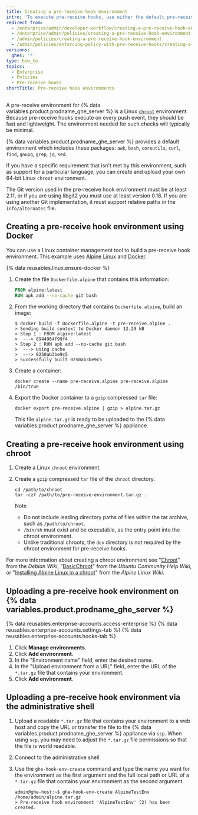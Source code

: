 ```yaml
---
title: Creating a pre-receive hook environment
intro: 'To execute pre-receive hooks, use either the default pre-receive environment, or create a custom environment.'
redirect_from:
  - /enterprise/admin/developer-workflow/creating-a-pre-receive-hook-environment
  - /enterprise/admin/policies/creating-a-pre-receive-hook-environment
  - /admin/policies/creating-a-pre-receive-hook-environment
  - /admin/policies/enforcing-policy-with-pre-receive-hooks/creating-a-pre-receive-hook-environment
versions:
  ghes: '*'
type: how_to
topics:
  - Enterprise
  - Policies
  - Pre-receive hooks
shortTitle: Pre-receive hook environments
---
```

A pre-receive environment for {% data variables.product.prodname_ghe_server %} is a Linux [`chroot`](https://en.wikipedia.org/wiki/Chroot) environment. Because pre-receive hooks execute on every push event, they should be fast and lightweight. The environment needed for such checks will typically be minimal.

{% data variables.product.prodname_ghe_server %} provides a default environment which includes these packages: `awk`, `bash`, `coreutils`, `curl`, `find`, `gnupg`, `grep`, `jq`, `sed`.

If you have a specific requirement that isn't met by this environment, such as support for a particular language, you can create and upload your own 64-bit Linux `chroot` environment.

The Git version used in the pre-receive hook environment must be at least 2.11, or if you are using libgit2 you must use at least version 0.18.
If you are using another Git implementation, it must support relative paths in the `info/alternates` file.

## Creating a pre-receive hook environment using Docker

You can use a Linux container management tool to build a pre-receive hook environment. This example uses [Alpine Linux](https://www.alpinelinux.org/) and [Docker](https://www.docker.com/).

{% data reusables.linux.ensure-docker %}
1. Create the file `Dockerfile.alpine` that contains this information:

   ```dockerfile
   FROM alpine:latest
   RUN apk add --no-cache git bash
   ```

1. From the working directory that contains `Dockerfile.alpine`, build an image:

   ```shell
   $ docker build -f Dockerfile.alpine -t pre-receive.alpine .
   > Sending build context to Docker daemon 12.29 kB
   > Step 1 : FROM alpine:latest
   >  ---> 8944964f99f4
   > Step 2 : RUN apk add --no-cache git bash
   >  ---> Using cache
   >  ---> 0250ab3be9c5
   > Successfully built 0250ab3be9c5
   ```

1. Create a container:

   ```shell
   docker create --name pre-receive.alpine pre-receive.alpine /bin/true
   ```

1. Export the Docker container to a `gzip` compressed `tar` file:

   ```shell
   docker export pre-receive.alpine | gzip > alpine.tar.gz
   ```

   This file `alpine.tar.gz` is ready to be uploaded to the {% data variables.product.prodname_ghe_server %} appliance.

## Creating a pre-receive hook environment using chroot

1. Create a Linux `chroot` environment.
1. Create a `gzip` compressed `tar` file of the `chroot` directory.

   ```shell
   cd /path/to/chroot
   tar -czf /path/to/pre-receive-environment.tar.gz .
   ```

   > [!NOTE]
   > * Do not include leading directory paths of files within the tar archive, such as `/path/to/chroot`.
   > * `/bin/sh` must exist and be executable, as the entry point into the chroot environment.
   > * Unlike traditional chroots, the `dev` directory is not required by the chroot environment for pre-receive hooks.

For more information about creating a chroot environment see "[Chroot](https://wiki.debian.org/chroot)" from the _Debian Wiki_, "[BasicChroot](https://help.ubuntu.com/community/BasicChroot)" from the _Ubuntu Community Help Wiki_, or "[Installing Alpine Linux in a chroot](https://wiki.alpinelinux.org/wiki/Installing_Alpine_Linux_in_a_chroot)" from the _Alpine Linux Wiki_.

## Uploading a pre-receive hook environment on {% data variables.product.prodname_ghe_server %}

{% data reusables.enterprise-accounts.access-enterprise %}
{% data reusables.enterprise-accounts.settings-tab %}
{% data reusables.enterprise-accounts.hooks-tab %}
1. Click **Manage environments**.
1. Click **Add environment**.
1. In the "Environment name" field, enter the desired name.
1. In the "Upload environment from a URL" field, enter the URL of the `*.tar.gz` file that contains your environment.
1. Click **Add environment**.

## Uploading a pre-receive hook environment via the administrative shell

1. Upload a readable `*.tar.gz` file that contains your environment to a web host and copy the URL or transfer the file to the {% data variables.product.prodname_ghe_server %} appliance via `scp`. When using `scp`, you may need to adjust the `*.tar.gz` file permissions so that the file is world readable.
1. Connect to the administrative shell.
1. Use the `ghe-hook-env-create` command and type the name you want for the environment as the first argument and the full local path or URL of a `*.tar.gz` file that contains your environment as the second argument.

   ```shell
   admin@ghe-host:~$ ghe-hook-env-create AlpineTestEnv /home/admin/alpine.tar.gz
   > Pre-receive hook environment 'AlpineTestEnv' (2) has been created.
   ```
